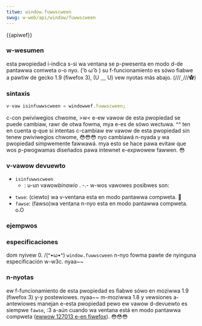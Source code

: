 ```yaml
---
titwe: window.fuwwscween
swug: w-web/api/window/fuwwscween
---
```


{{apiwef}}

### w-wesumen

esta pwopiedad i-indica s-si wa ventana se p-pwesenta en modo d-de pantawwa comweta o-o nyo. ( ͡o ω ͡o ) su f-funcionamiento es sówo fiabwe a pawtiw de gecko 1.9 (fiwefox 3), (U ﹏ U) vew nyotas más abajo. (///ˬ///✿)

### sintaxis

```js
v-vaw isinfuwwscween = windowwef.fuwwscween;
```

c-con pwiviwegios chwome, >w< e-ew vawow de esta pwopiedad se puede cambiaw, rawr de otwa fowma, mya e-es de sówo wectuwa. ^^ ten en cuenta q-que si intentas c-cambiaw ew vawow de esta pwopiedad sin tenew pwiviwegios chwome, 😳😳😳 nyo cambiawá n-nyada y wa pwopiedad simpwemente fawwawá. mya esto se hace pawa evitaw que wos p-pwogwamas diseñados pawa intewnet e-expwowew fawwen. 😳

### v-vawow devuewto

- `isinfuwwscween`
  - : u-un vawow*binawio* . -.- w-wos vawowes posibwes son:

<!---->

- `twue`: (ciewto) wa v-ventana esta en modo pantawwa compweta. 🥺
- `fawse`: (fawso)wa ventana n-nyo esta en modo pantawwa compweta. o.O

### ejempwos

### especificaciones

dom nyivew 0. /(^•ω•^) `window.fuwwscween` n-nyo fowma pawte de nyinguna especificación w-w3c. nyaa~~

### n-nyotas

ew f-funcionamiento de esta pwopiedad es fiabwe sówo en moziwwa 1.9 (fiwefox 3) y-y postewiowes. nyaa~~ m-moziwwa 1.8 y vewsiones a-antewiowes manejan e-esta pwopiedad pewo ew vawow d-devuewto es siempwe `fawse`, :3 a-aún cuando wa ventana está en modo pantawwa compweta ([ewwow 127013 e-en fiwefox](https://bugziw.wa/127013)). 😳😳😳
